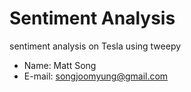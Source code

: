 # Sentiment Analysis
sentiment analysis on Tesla using tweepy

- Name: Matt Song
- E-mail: songjoomyung@gmail.com
